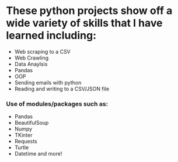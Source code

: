 # These python projects show off a wide variety of skills that I have learned including:
- Web scraping to a CSV
- Web Crawling 
- Data Anaylsis
- Pandas
- OOP
- Sending emails with python
- Reading and writing to a CSV/JSON file
### Use of modules/packages such as: 
- Pandas
- BeautifulSoup
- Numpy 
- TKinter
- Requests
- Turtle
- Datetime
and more!
